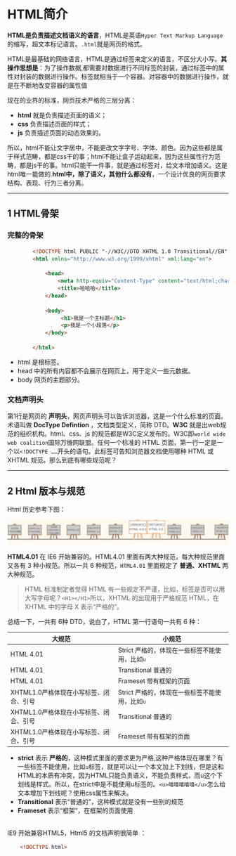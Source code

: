 # HTML简介

**HTML是负责描述文档语义的语言**，HTML是英语`Hyper Text Markup Language`的缩写，超文本标记语言。`.html`就是网页的格式。

HTML是最基础的网络语言，HTML是通过标签来定义的语言，不区分大小写。**其操作思想是**：为了操作数据,都需要对数据进行不同标签的封装，通过标签中的属性对封装的数据进行操作。标签就相当于一个容器。对容器中的数据进行操作，就是在不断地改变容器的属性值

现在的业界的标准，网页技术严格的三层分离：

- **html** 就是负责描述页面的语义；
- **css** 负责描述页面的样式；
- **js** 负责描述页面的动态效果的。

所以，html不能让文字居中，不能更改文字字号、字体、颜色。因为这些都是属于样式范畴，都是css干的事；html不能让盒子运动起来，因为这些属性行为范畴，都是js干的事。html只能干一件事，就是通过标签对，给文本增加语义。这是html唯一能做的.**html中，除了语义，其他什么都没有**，一个设计优良的网页要求结构、表现、行为三者分离。

---
## 1 HTML骨架

### 完整的骨架

```html
        <!DOCTYPE html PUBLIC "-//W3C//DTD XHTML 1.0 Transitional//EN" "http://www.w3.org/TR/xhtml1/DTD/xhtml1-transitional.dtd">
        <html xmlns="http://www.w3.org/1999/xhtml" xml:lang="en">

            <head>
                <meta http-equiv="Content-Type" content="text/html;charset=UTF-8">
                <title>哈哈哈</title>
            </head>

            <body>
                 <h1>我是一个主标题</h1>
                 <p>我是一个小段落</p>
            </body>

        </html>
```

- html 是根标签。
- head 中的所有内容都不会展示在网页上，用于定义一些元数据。
- body 网页的主题部分。

### 文档声明头

第1行是网页的 **声明头**，网页声明头可以告诉浏览器，这是一个什么标准的页面。术语叫做 **DocType Defintion** ，文档类型定义，简称 DTD。**W3C** 就是出web规范的组织机构。html、css、js 的规范都是W3C定义发布的。W3C即`world wide web coalition`国际万维网联盟。任何一个标准的 HTML 页面，第一行一定是一个以`<!DOCTYPE ……`开头的语句。此标签可告知浏览器文档使用哪种 HTML 或 XHTML 规范。那么到底有哪些规范呢？

---
## 2 Html 版本与规范

 Html 历史参考下图：

![](index_files/html_history.png)

**HTML4.01** 在 IE6 开始兼容的。HTML4.01 里面有两大种规范，每大种规范里面又各有 3 种小规范。所以一共 6 种规范，`HTML4.01` 里面规定了 **普通、XHTML** 两大种规范。

>HTML 标准制定者觉得 HTML 有一些规定不严谨，比如，标签是否可以用大写字母呢？`<H1></H1>`所以，XHTML 的出现用于严格规范 HTML，在 XHTML 中的字母 X 表示“严格的”。

总结一下，一共有 6种 DTD，说白了，HTML 第一行语句一共有 6 种：

大规范|小规范
---|---
HTML 4.01| Strict 严格的，体现在一些标签不能使用，比如`u`
HTML 4.01| Transitional   普通的
HTML 4.01| Frameset     带有框架的页面
XHTML1.0严格体现在小写标签、闭合、引号|Strict 严格的，体现在一些标签不能使用，比如`u`
XHTML1.0严格体现在小写标签、闭合、引号|Transitional   普通的
XHTML1.0严格体现在小写标签、闭合、引号|Frameset     带有框架的页面

- **strict** 表示 **严格的**，这种模式里面的要求更为严格,这种严格体现在哪里？有一些标签不能使用，比如`u`标签，就是可以让一个本文加上下划线，但是这和HTML的本质有冲突，因为HTML只能负责语义，不能负责样式，而u这个下划线是样式。所以，在strict中是不能使用u标签的。`<u>嘻嘻嘻嘻嘻</u>`怎么给文本增加下划线呢？使用css属性来解决。
- **Transitional** 表示“普通的”，这种模式就是没有一些别的规范
- **Frameset** 表示“框架”，在框架的页面使用

<br>IE9 开始兼容HTML5，Html5 的文档声明很简单 ：

```html
    <!DOCTYPE html>
```

